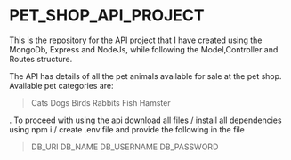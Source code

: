 # PET_SHOP_API_PROJECT
This is the repository for the API project that I have created using the MongoDb, Express and NodeJs, while following the Model,Controller and Routes structure.

The API has details of all the pet animals available for sale at the pet shop.
Available pet categories are:
> Cats
> Dogs
> Birds
> Rabbits
> Fish
> Hamster

. To proceed with using the api download all files / install all dependencies using npm i / create .env file and provide the following in the file 
> DB_URI
> DB_NAME
> DB_USERNAME
> DB_PASSWORD
